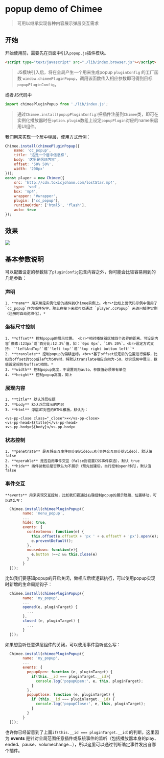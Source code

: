# popup demo of Chimee

> 可用以继承实现各种内容展示弹层交互需求

## 开始
开始使用前，需要先在页面中引入`popup.js`插件模块。
```html
<script type="text/javascript" src="./lib/index.browser.js"></script>
```
> JS模块引入后，将在全局产生一个用来生成popup `pluginConfig` 的工厂函数 `window.chimeePluginPopup`，调用该函数传入相应参数即可得到目标`popupPluginConfig`。

或者JS代码中
```javascript
import chimeePluginPopup from './lib/index.js';
```


> 通过`Chimee.install(popupPluginConfig)`把插件注册到`Chimee`类，即可在实例化播放器时在`option.plugin`数组上设定`popupPlugin`对应的name来启用UI组件。

我们用来实现一个居中弹层，使用方式示例：
```javascript
Chimee.install(chimeePluginPopup({
    name: 'cc_popup',
    title: '这是一个居中信息框',
    body: '这里是信息内容',
    offset: '50% 50%',
    width: '200px'
}));
const player = new Chimee({
    src: 'http://cdn.toxicjohann.com/lostStar.mp4',
    type: 'vod',
    box: 'mp4',
    wrapper: '#wrapper',
    plugin: ['cc_popup'],
    runtimeOrder: ['html5', 'flash'],
    auto: true
});
```

## 效果
  
  ![](http://p6.qhimg.com/dr/600__/t01c55babd4ae6974e5.png)
  
## 基本参数说明
  
 可以配置设定的参数除了`pluginConfig`包含内容之外，你可能会比较容易用到的几组参数：
 
### 声明
    1. **name** 用来绑定实例化后的插件到Chimee实例上。<br>*比如上面代码示例中使用了`cc_popup`作为插件名字，那么在接下来就可以通过 `player.ccPopup` 来访问插件实例（注册时自动驼峰化）。*
### 坐标尺寸控制
    1. **offset** 控制popup的展示位置。 <br>*相对播放器区域四个边界的距离，可设定内容`像素:123px`或`百分比:12.3%`值，如：`0px 0px`、`10% 20%`。<br>设定方式支持: `'leftAndTop'`或`'left top'`或`'top right bottom left'`*
    2. **translate** 控制popup的偏移坐标。<br>*基于offset设定后的位置进行偏移，比如当offset的top或left为50%时，将默认translate相应方向为-50，以实现居中展示，数值设定规则与offset相同。*
    3. **width** 控制popup宽度，不设置则为auto，参数值必须带有单位
    4. **height** 控制popup高度，同上
### 展现内容
    1. **title** 默认浮层标题
    2. **body** 默认浮层展示的内容
    3. **html** 浮层UI对应的HTML模板，默认为：
    
```
<vs-pp-close class="_close">×</vs-pp-close>
<vs-pp-head>${title}</vs-pp-head>
<vs-pp-body>${body}</vs-pp-body>
```

### 状态控制
    1. **penetrate** 是否将交互事件同步到video元素(事件交互同步给video)，默认值false
    2. **operable** 是否启用事件交互（false则设置CSS事件穿透），默认 true
    3. **hide** 插件装载后是否默认为不展示（预先创建后，自行控制open时机），默认值 false
### 事件交互 
    **events** 用来实现交互控制，比如我们要通过右键控制popup的展示隐藏、位置移动，可以这么写：

```javascript
  Chimee.install(chimeePluginPopup({
        name: 'menu_popup',
        ...
        hide: true,
        events: {
          contextmenu: function(e) {
            this.offset(e.offsetX + 'px ' + e.offsetY + 'px').open(e);
            e.preventDefault();
          },
          mousedown: function(e){
            e.button !==2 && this.close(e)
          }
        }
  }));
```

比如我们要感知popup的开启关闭，做相应后续逻辑执行，可以使用popup实现时新增的生命周期钩子：

```javascript
  Chimee.install(chimeePluginPopup({
        name: 'my_popup',
        ...
        opened(e, pluginTarget) {
          ...
        },
        closed (e, pluginTarget) {
          ...
        }
  }));
```

如果想监听任意弹层组件的关闭，可以使用事件监听这么写：

```javascript
  Chimee.install(chimeePluginPopup({
        name: 'my_popup',
        ...
        events: {
          popupOpen: function (e, pluginTarget) {
            if(this.__id === pluginTarget.__id){
              console.log('popupOpen:', e, this, pluginTarget);
            }
          },
          popupClose: function (e, pluginTarget) {
            if (this.__id === pluginTarget.__id) {
              console.log('popupClose:', e, this, pluginTarget);
            }
          }
        }
  }));
```

也许你已经留意到了上面`if(this.__id === pluginTarget.__id)`的判断，这里因为 **events** 是针对全局范围任意插件或系统事件的监听（包括播放器本身的play、ended、pause、volumechange...），所以这里可以通过判断确定事件发出自哪个插件。


